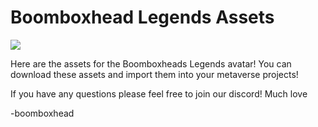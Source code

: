 # Boomboxhead Legends Assets

![](https://i.imgur.com/6KWfEjw.png)


Here are the assets for the Boomboxheads Legends avatar! 
You can download these assets and import them into your metaverse projects!

If you have any questions please feel free to join our discord! Much love 

-boomboxhead
